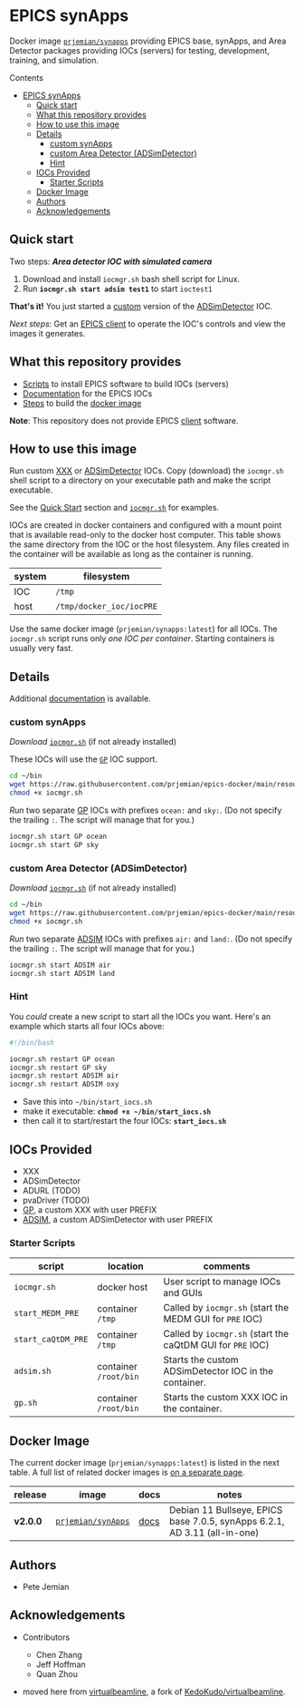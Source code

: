 # EPICS synApps

Docker image [`prjemian/synapps`](https://hub.docker.com/r/prjemian/synApps)
providing EPICS base, synApps, and Area Detector packages providing IOCs
(servers) for testing, development, training, and simulation.

Contents

- [EPICS synApps](#epics-synapps)
  - [Quick start](#quick-start)
  - [What this repository provides](#what-this-repository-provides)
  - [How to use this image](#how-to-use-this-image)
  - [Details](#details)
    - [custom synApps](#custom-synapps)
    - [custom Area Detector (ADSimDetector)](#custom-area-detector-adsimdetector)
    - [Hint](#hint)
  - [IOCs Provided](#iocs-provided)
    - [Starter Scripts](#starter-scripts)
  - [Docker Image](#docker-image)
  - [Authors](#authors)
  - [Acknowledgements](#acknowledgements)

## Quick start

Two steps: **_Area detector IOC with simulated camera_**

1. Download and install `iocmgr.sh` bash shell script for Linux.
2. Run **`iocmgr.sh start adsim test1`** to start `ioctest1`

**That's it!** You just started a [custom](./docs/adsim.md) version of the
[ADSimDetector](https://areadetector.github.io/master/ADSimDetector/simDetector.html)
IOC.

_Next steps_: Get an [EPICS client](./docs/epics_clients.md) to operate the
IOC's controls and view the images it generates.

## What this repository provides

- [Scripts](./resources/) to install EPICS software to build IOCs (servers)
- [Documentation](./docs/README.md) for the EPICS IOCs
- [Steps](./Dockerfile) to build the [docker image](#docker-image)

**Note**:  This repository does not provide EPICS
[client](./docs/epics_clients.md) software.

## How to use this image

Run custom [XXX](./docs/gp.md) or [ADSimDetector](./docs/adsim.md) IOCs.  Copy
(download) the `iocmgr.sh` shell script to a directory on your executable path
and make the script executable.

See the [Quick Start](#quick-start) section and
[`iocmgr.sh`](./docs/iocmgr.md#examples) for examples.

IOCs are created in docker containers and configured with a mount point that is
available read-only to the docker host computer.  This table shows the same
directory from the IOC or the host filesystem.  Any files created in the
container will be available as long as the container is running.

system | filesystem
--- | ---
IOC | `/tmp`
host | `/tmp/docker_ioc/iocPRE`

Use the same docker image (`prjemian/synapps:latest`) for all IOCs.  The
`iocmgr.sh` script runs only *one IOC per container*.  Starting containers is
usually very fast.

<!--
TODO: document how to mount container directories: `/tmp` (and `/opt`)
-->

## Details

Additional [documentation](./docs/README.md) is available.

### custom synApps

_Download_ [`iocmgr.sh`](./docs/iocmgr.md#download) (if not already installed)

These IOCs will use the [`GP`](./docs/gp.md) IOC support.

```sh
cd ~/bin
wget https://raw.githubusercontent.com/prjemian/epics-docker/main/resources/iocmgr.sh
chmod +x iocmgr.sh
```

_Run_ two separate [GP](./docs/gp.md) IOCs with prefixes `ocean:` and
`sky:`.  (Do not specify the trailing `:`.  The script will manage that for you.)

```sh
iocmgr.sh start GP ocean
iocmgr.sh start GP sky
```

### custom Area Detector (ADSimDetector)

_Download_ [`iocmgr.sh`](./docs/iocmgr.md#download) (if not already installed)

```sh
cd ~/bin
wget https://raw.githubusercontent.com/prjemian/epics-docker/main/resources/iocmgr.sh
chmod +x iocmgr.sh
```

_Run_ two separate [ADSIM](./docs/gp.md) IOCs with prefixes `air:` and
`land:`.  (Do not specify the trailing `:`.  The script will manage that for you.)

```sh
iocmgr.sh start ADSIM air
iocmgr.sh start ADSIM land
```

### Hint

You _could_ create a new script to start all the IOCs you want.
Here's an example which starts all four IOCs above:

```bash
#!/bin/bash

iocmgr.sh restart GP ocean
iocmgr.sh restart GP sky
iocmgr.sh restart ADSIM air
iocmgr.sh restart ADSIM oxy
```

- Save this into `~/bin/start_iocs.sh`
- make it executable: **`chmod +x ~/bin/start_iocs.sh`**
- then call it to start/restart the four IOCs: **`start_iocs.sh`**

## IOCs Provided

- XXX
- ADSimDetector
- ADURL (TODO)
- pvaDriver (TODO)
- [GP](./docs/gp.md), a custom XXX with user PREFIX
- [ADSIM](./docs/adsim.md), a custom ADSimDetector with user PREFIX

### Starter Scripts

script | location | comments
--- | --- | ---
`iocmgr.sh` | docker host | User script to manage IOCs and GUIs
`start_MEDM_PRE` | container `/tmp` | Called by `iocmgr.sh` (start the MEDM GUI for `PRE` IOC)
`start_caQtDM_PRE` | container `/tmp` | Called by `iocmgr.sh` (start the caQtDM GUI for `PRE` IOC)
`adsim.sh` | container `/root/bin` | Starts the custom ADSimDetector IOC in the container.
`gp.sh` | container `/root/bin` | Starts the custom XXX IOC in the container.

## Docker Image

The current docker image (`prjemian/synapps:latest`) is listed in the next
table.  A full list of related docker images is [on a separate
page](./docs/docker_images.md).

release | image | docs | notes
--- | --- | --- | ---
**v2.0.0** | [`prjemian/synApps`](https://hub.docker.com/r/prjemian/synApps/tags) | [docs](./README.md) | Debian 11 Bullseye, EPICS base 7.0.5, synApps 6.2.1, AD 3.11 (all-in-one)

## Authors

- Pete Jemian

## Acknowledgements

- Contributors
  - Chen Zhang
  - Jeff Hoffman
  - Quan Zhou

- moved here from [virtualbeamline](https://github.com/prjemian/virtualbeamline),
  a fork of [KedoKudo/virtualbeamline](https://github.com/KedoKudo/virtualbeamline).
